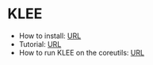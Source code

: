 # KLEE

* How to install: [URL](https://klee.github.io/getting-started/)
* Tutorial: [URL](https://klee.github.io/tutorials/)
* How to run KLEE on the coreutils: [URL](https://klee.github.io/tutorials/testing-coreutils/)
